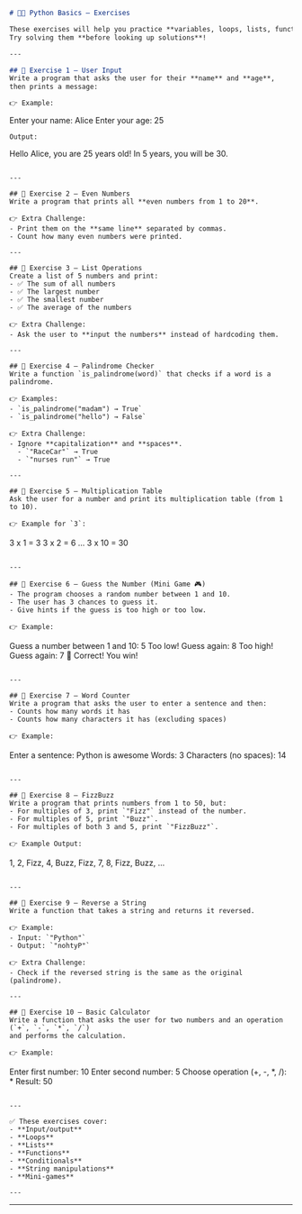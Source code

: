 ```markdown
# 🧑‍💻 Python Basics – Exercises

These exercises will help you practice **variables, loops, lists, functions, and conditionals**.  
Try solving them **before looking up solutions**!

---

## 🔹 Exercise 1 – User Input
Write a program that asks the user for their **name** and **age**,  
then prints a message:

👉 Example:
```

Enter your name: Alice
Enter your age: 25

```
Output:
```

Hello Alice, you are 25 years old!
In 5 years, you will be 30.

```

---

## 🔹 Exercise 2 – Even Numbers
Write a program that prints all **even numbers from 1 to 20**.  

👉 Extra Challenge:
- Print them on the **same line** separated by commas.  
- Count how many even numbers were printed.  

---

## 🔹 Exercise 3 – List Operations
Create a list of 5 numbers and print:
- ✅ The sum of all numbers  
- ✅ The largest number  
- ✅ The smallest number  
- ✅ The average of the numbers  

👉 Extra Challenge:
- Ask the user to **input the numbers** instead of hardcoding them.  

---

## 🔹 Exercise 4 – Palindrome Checker
Write a function `is_palindrome(word)` that checks if a word is a palindrome.  

👉 Examples:
- `is_palindrome("madam") → True`  
- `is_palindrome("hello") → False`  

👉 Extra Challenge:
- Ignore **capitalization** and **spaces**.  
  - `"RaceCar"` → True  
  - `"nurses run"` → True  

---

## 🔹 Exercise 5 – Multiplication Table
Ask the user for a number and print its multiplication table (from 1 to 10).  

👉 Example for `3`:
```

3 x 1 = 3
3 x 2 = 6
...
3 x 10 = 30

```

---

## 🔹 Exercise 6 – Guess the Number (Mini Game 🎮)
- The program chooses a random number between 1 and 10.  
- The user has 3 chances to guess it.  
- Give hints if the guess is too high or too low.  

👉 Example:
```

Guess a number between 1 and 10: 5
Too low!
Guess again: 8
Too high!
Guess again: 7
🎉 Correct! You win!

```

---

## 🔹 Exercise 7 – Word Counter
Write a program that asks the user to enter a sentence and then:  
- Counts how many words it has  
- Counts how many characters it has (excluding spaces)  

👉 Example:
```

Enter a sentence: Python is awesome
Words: 3
Characters (no spaces): 14

```

---

## 🔹 Exercise 8 – FizzBuzz
Write a program that prints numbers from 1 to 50, but:  
- For multiples of 3, print `"Fizz"` instead of the number.  
- For multiples of 5, print `"Buzz"`.  
- For multiples of both 3 and 5, print `"FizzBuzz"`.  

👉 Example Output:
```

1, 2, Fizz, 4, Buzz, Fizz, 7, 8, Fizz, Buzz, ...

```

---

## 🔹 Exercise 9 – Reverse a String
Write a function that takes a string and returns it reversed.  

👉 Example:
- Input: `"Python"`  
- Output: `"nohtyP"`  

👉 Extra Challenge:
- Check if the reversed string is the same as the original (palindrome).  

---

## 🔹 Exercise 10 – Basic Calculator
Write a function that asks the user for two numbers and an operation (`+`, `-`, `*`, `/`)  
and performs the calculation.  

👉 Example:
```

Enter first number: 10
Enter second number: 5
Choose operation (+, -, \*, /): \*
Result: 50

```

---

✅ These exercises cover:
- **Input/output**
- **Loops**
- **Lists**
- **Functions**
- **Conditionals**
- **String manipulations**
- **Mini-games**

---
```

---
